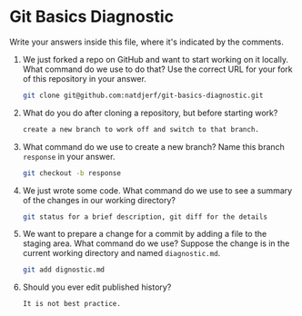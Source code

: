 # Git Basics Diagnostic

Write your answers inside this file, where it's indicated by the comments.

1.  We just forked a repo on GitHub and want to start working on it locally.
    What command do we use to do that? Use the correct URL for your fork of this
    repository in your answer.

    ```sh
    git clone git@github.com:natdjerf/git-basics-diagnostic.git
    ```

2.  What do you do after cloning a repository, but before starting work?

    ```sh
    create a new branch to work off and switch to that branch.
    ```

3.  What command do we use to create a new branch? Name this branch `response`
    in your answer.

    ```sh
    git checkout -b response
    ```

4.  We just wrote some code. What command do we use to see a summary of the
    changes in our working directory?

    ```sh
    git status for a brief description, git diff for the details
    ```

5.  We want to prepare a change for a commit by adding a file to the staging
    area. What command do we use? Suppose the change is in the current working
    directory and named `diagnostic.md`.

    ```sh
    git add dignostic.md
    ```

6.  Should you ever edit published history?

    ```sh
    It is not best practice.
    ```
